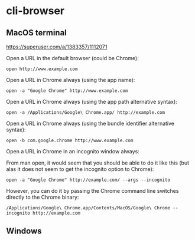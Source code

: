 # cli-browser

## MacOS terminal

https://superuser.com/a/1383357/1112071

Open a URL in the default browser (could be Chrome):

`open http://www.example.com`

Open a URL in Chrome always (using the app name):

`open -a "Google Chrome" http://www.example.com`

Open a URL in Chrome always (using the app path alternative syntax):

`open -a /Applications/Google\ Chrome.app/ http://example.com`

Open a URL in Chrome always (using the bundle identifier alternative syntax):

`open -b com.google.chrome http://www.example.com`

Open a URL in Chrome in an incognito window always:

From man open, it would seem that you should be able to do it like this (but alas it does not seem to get the incognito option to Chrome):

`open -a "Google Chrome" http://example.com/ --args --incognito`

However, you can do it by passing the Chrome command line switches directly to the Chrome binary:

`/Applications/Google\ Chrome.app/Contents/MacOS/Google\ Chrome --incognito http://example.com`

## Windows 
